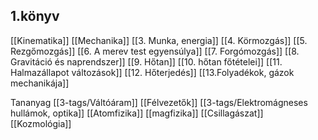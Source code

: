 ## 1.könyv 
[[Kinematika]]
[[Mechanika]]
[[3. Munka, energia]]
[[4. Körmozgás]]
[[5. Rezgőmozgás]]
[[6. A merev test egyensúlya]]
[[7. Forgómozgás]]
[[8. Gravitáció és naprendszer]]
[[9. Hőtan]]
[[10. hőtan főtételei]]
[[11. Halmazállapot változások]]
[[12. Hőterjedés]]
[[13.Folyadékok, gázok mechanikája]]


Tananyag
[[3-tags/Váltóáram]]
[[Félvezetők]]
[[3-tags/Elektromágneses hullámok, optika]]
[[Atomfizika]]
[[magfizika]]
[[Csillagászat]]
[[Kozmológia]]



